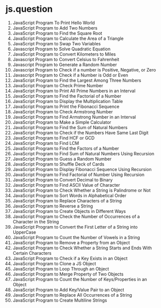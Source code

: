 # js.question
1. JavaScript Program To Print Hello World
2. JavaScript Program to Add Two Numbers
3. JavaScript Program to Find the Square Root
4. JavaScript Program to Calculate the Area of a Triangle
5. JavaScript Program to Swap Two Variables
6. Javascript Program to Solve Quadratic Equation
7. JavaScript Program to Convert Kilometers to Miles
8. Javascript Program to Convert Celsius to Fahrenheit
9. Javascript Program to Generate a Random Number
10. Javascript Program to Check if a number is Positive, Negative, or Zero
11. Javascript Program to Check if a Number is Odd or Even
12. JavaScript Program to Find the Largest Among Three Numbers
13. JavaScript Program to Check Prime Number
14. JavaScript Program to Print All Prime Numbers in an Interval
15. JavaScript Program to Find the Factorial of a Number
 16. JavaScript Program to Display the Multiplication Table
17. JavaScript Program to Print the Fibonacci Sequence
18. JavaScript Program to Check Armstrong Number
19. JavaScript Program to Find Armstrong Number in an Interval
20. JavaScript Program to Make a Simple Calculator
21. JavaScript Program to Find the Sum of Natural Numbers
22. JavaScript Program to Check if the Numbers Have Same Last Digit
23. JavaScript Program to Find HCF or GCD
24. JavaScript Program to Find LCM
25. JavaScript Program to Find the Factors of a Number
26. JavaScript Program to Find Sum of Natural Numbers Using Recursion
27. JavaScript Program to Guess a Random Number
28. JavaScript Program to Shuffle Deck of Cards
29. JavaScript Program to Display Fibonacci Sequence Using Recursion
30. JavaScript Program to Find Factorial of Number Using Recursion
 31. JavaScript Program to Convert Decimal to Binary
32. JavaScript Program to Find ASCII Value of Character
33. JavaScript Program to Check Whether a String is Palindrome or Not
34. JavaScript Program to Sort Words in Alphabetical Order
35. JavaScript Program to Replace Characters of a String
36. JavaScript Program to Reverse a String
37. JavaScript Program to Create Objects in Different Ways
38. JavaScript Program to Check the Number of Occurrences of a Character in the String
39. JavaScript Program to Convert the First Letter of a String into UpperCase
40. JavaScript Program to Count the Number of Vowels in a String
41. JavaScript Program to Remove a Property from an Object
42. JavaScript Program to Check Whether a String Starts and Ends With Certain Characters
43. JavaScript Program to Check if a Key Exists in an Object
44. JavaScript Program to Clone a JS Object
45. JavaScript Program to Loop Through an Object
46. JavaScript Program to Merge Property of Two Objects
47. JavaScript Program to Count the Number of Keys/Properties in an Object
48. JavaScript Program to Add Key/Value Pair to an Object
49. JavaScript Program to Replace All Occurrences of a String
50. JavaScript Program to Create Multiline Strings
